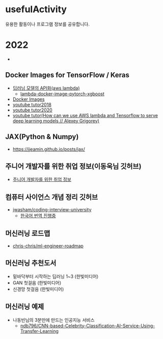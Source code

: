 # usefulActivity
유용한 활동이나 프로그램 정보를 공유합니다.
<br>
# 2022
-
  
## Docker Images for TensorFlow / Keras
- [딥러닝 모델의 API화(aws lambda)](https://aimaster.tistory.com/62)
  - [lambda-docker-image-pytorch-xgboost](https://github.com/gokavak/lambda-docker-image-pytorch-xgboost)  
- [Docker Images](https://hub.docker.com/r/heatonresearch/jupyter-python-r/)
- [youtube tutor2018](https://www.youtube.com/watch?v=_Lo-5SZDDEc)
- [youtube tutor2020](https://www.youtube.com/watch?v=DxET43rUkig)
- [youtube tutor(How can we use AWS lambda and Tensorflow to serve deep learning models // Alexey Grigorev)](https://www.youtube.com/watch?v=k-vgZaNPX5s)

## JAX(Python & Numpy)
- https://jjeamin.github.io/posts/jax/ 

## 주니어 개발자를 위한 취업 정보(이동욱님 깃허브)
- [주니어 개발자를 위한 취업 정보](https://github.com/jojoldu/junior-recruit-scheduler)
## 컴퓨터 사이언스 개념 정리 깃허브
- [jwasham/coding-interview-university](https://github.com/jwasham/coding-interview-university)
  - [한국어 번역 진행중](https://github.com/jwasham/coding-interview-university/issues/118)
## 머신러닝 로드맵
- [chris-chris/ml-engineer-roadmap](https://github.com/chris-chris/ml-engineer-roadmap)
## 머신러닝 추천도서
- 밑바닥부터 시작하는 딥러닝 1~3 (한빛미디어)
- GAN 첫걸음 (한빛미디어)
- 신경망 첫걸음 (한빛미디어)

## 머신러닝 예제

- 나동빈님의 3분만에 만드는 인공지능 서비스
  - [ndb796/CNN-based-Celebrity-Classification-AI-Service-Using-Transfer-Learning
](https://github.com/ndb796/CNN-based-Celebrity-Classification-AI-Service-Using-Transfer-Learning)
